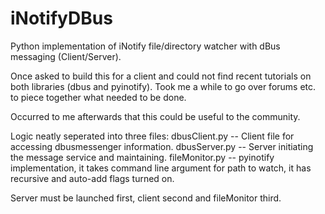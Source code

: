 iNotifyDBus
===========

Python implementation of iNotify file/directory watcher with dBus messaging (Client/Server).

Once asked to build this for a client and could not find recent tutorials on both libraries (dbus and pyinotify). Took me a while to
go over forums etc. to piece together what needed to be done.

Occurred to me afterwards that this could be useful to the community.

Logic neatly seperated into three files:
dbusClient.py -- Client file for accessing dbusmessenger information.
dbusServer.py -- Server initiating the message service and maintaining.
fileMonitor.py -- pyinotify implementation, it takes command line argument for path to watch, it has recursive and auto-add flags turned on.

Server must be launched first, client second and fileMonitor third.
